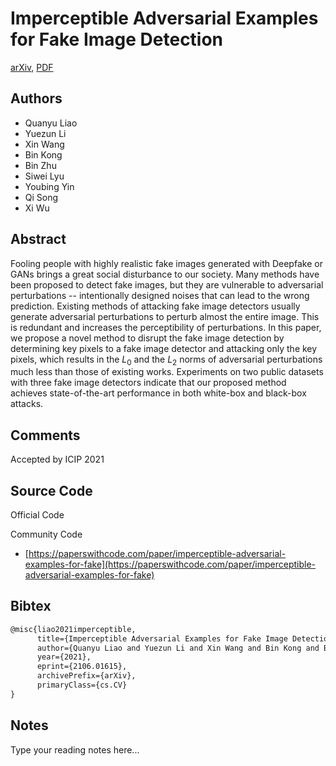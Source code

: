 
# Imperceptible Adversarial Examples for Fake Image Detection

[arXiv](https://arxiv.org/abs/2106.01615), [PDF](https://arxiv.org/pdf/2106.01615.pdf)

## Authors

- Quanyu Liao
- Yuezun Li
- Xin Wang
- Bin Kong
- Bin Zhu
- Siwei Lyu
- Youbing Yin
- Qi Song
- Xi Wu

## Abstract

Fooling people with highly realistic fake images generated with Deepfake or GANs brings a great social disturbance to our society. Many methods have been proposed to detect fake images, but they are vulnerable to adversarial perturbations -- intentionally designed noises that can lead to the wrong prediction. Existing methods of attacking fake image detectors usually generate adversarial perturbations to perturb almost the entire image. This is redundant and increases the perceptibility of perturbations. In this paper, we propose a novel method to disrupt the fake image detection by determining key pixels to a fake image detector and attacking only the key pixels, which results in the $L_0$ and the $L_2$ norms of adversarial perturbations much less than those of existing works. Experiments on two public datasets with three fake image detectors indicate that our proposed method achieves state-of-the-art performance in both white-box and black-box attacks.

## Comments

Accepted by ICIP 2021

## Source Code

Official Code



Community Code

- [https://paperswithcode.com/paper/imperceptible-adversarial-examples-for-fake](https://paperswithcode.com/paper/imperceptible-adversarial-examples-for-fake)

## Bibtex

```tex
@misc{liao2021imperceptible,
      title={Imperceptible Adversarial Examples for Fake Image Detection}, 
      author={Quanyu Liao and Yuezun Li and Xin Wang and Bin Kong and Bin Zhu and Siwei Lyu and Youbing Yin and Qi Song and Xi Wu},
      year={2021},
      eprint={2106.01615},
      archivePrefix={arXiv},
      primaryClass={cs.CV}
}
```

## Notes

Type your reading notes here...


